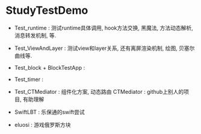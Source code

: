 # StudyTestDemo


* Test_runtime : 测试runtime具体调用, hook方法交换, 黑魔法, 方法动态解析, 消息转发机制, 等.

* Test_ViewAndLayer : 测试view和layer关系, 还有离屏渲染机制, 绘图, 贝塞尔曲线等.

* Test_block + BlockTestApp :

* Test_timer :

* Test_CTMediator : 组件化方案, 动态路由
  CTMediator : github上别人的项目, 有助理解

* SwiftLBT : 乐保通的swift尝试

* eluosi : 游戏俄罗斯方块


